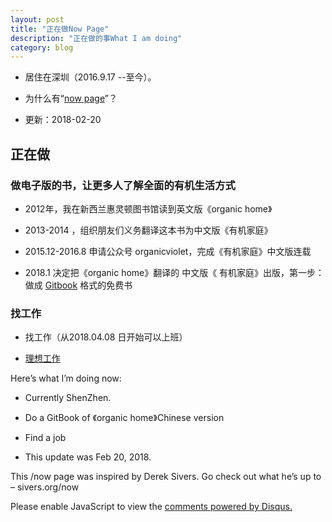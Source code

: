 ```yaml
---
layout: post
title: "正在做Now Page"
description: "正在做的事What I am doing"
category: blog
---
```

- 居住在深圳（2016.9.17 --至今）。

- 为什么有“[now page](http://nownownow.com/about)”？

- 更新：2018-02-20

## 正在做

### 做电子版的书，让更多人了解全面的有机生活方式

- 2012年，我在新西兰惠灵顿图书馆读到英文版《organic home》

- 2013-2014 ，组织朋友们义务翻译这本书为中文版《有机家庭》

- 2015.12-2016.8 申请公众号 organicviolet，完成《有机家庭》中文版连载

- 2018.1 决定把《organic home》翻译的 中文版《 有机家庭》出版，第一步： 做成 [Gitbook](https://www.gitbook.com/about) 格式的免费书

### 找工作


- 找工作（从2018.04.08 日开始可以上班）

- [理想工作](https://github.com/violettianjie/ForFamily/blob/master/IdealWork.md )



Here’s what I’m doing now:

- Currently ShenZhen.

- Do a GitBook of 《organic home》Chinese version

- Find a job

- This update was Feb 20, 2018.

This /now page was inspired by Derek Sivers. Go check out what he’s up to – sivers.org/now 


<div id="disqus_thread"></div>
<script>

/**
*  RECOMMENDED CONFIGURATION VARIABLES: EDIT AND UNCOMMENT THE SECTION BELOW TO INSERT DYNAMIC VALUES FROM YOUR PLATFORM OR CMS.
*  LEARN WHY DEFINING THESE VARIABLES IS IMPORTANT: https://disqus.com/admin/universalcode/#configuration-variables*/
/*
var disqus_config = function () {
this.page.url = https://violettianjie.github.io;  // Replace PAGE_URL with your page's canonical URL variable
this.page.identifier = https://violettianjie.github.io; // Replace PAGE_IDENTIFIER with your page's unique identifier variable
};
*/
(function() { // DON'T EDIT BELOW THIS LINE
var d = document, s = d.createElement('script');
s.src = 'https://https-violettianjie-github-io-1.disqus.com/embed.js';
s.setAttribute('data-timestamp', +new Date());
(d.head || d.body).appendChild(s);
})();
</script>
<noscript>Please enable JavaScript to view the <a href="https://disqus.com/?ref_noscript">comments powered by Disqus.</a></noscript>



